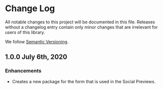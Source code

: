 # Change Log

All notable changes to this project will be documented in this file. Releases without a changelog entry contain only minor changes that are irrelevant for users of this library.

We follow [Semantic Versioning](http://semver.org/).

## 1.0.0 July 6th, 2020
### Enhancements
* Creates a new package for the form that is used in the Social Previews.
